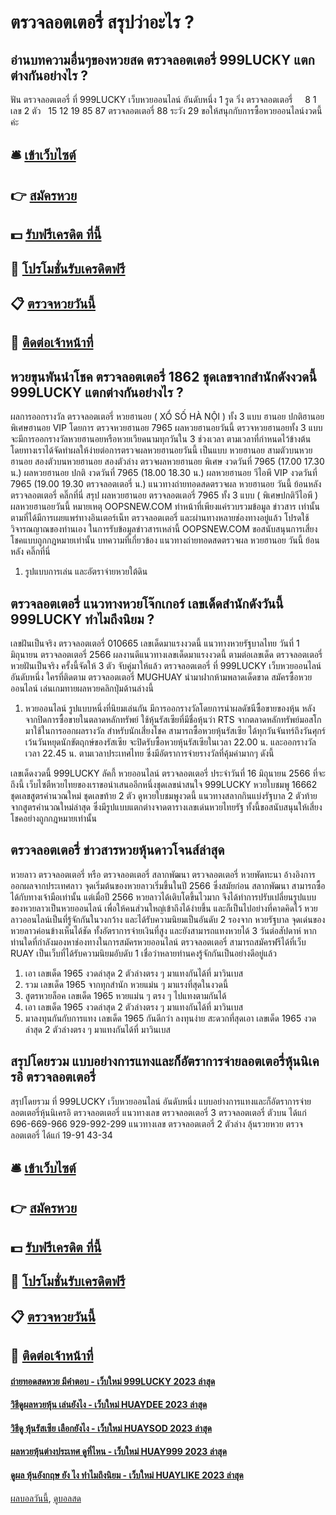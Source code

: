 # ตรวจลอตเตอรี่ สรุปว่าอะไร ?
## อ่านบทความอื่นๆของหวยสด ตรวจลอตเตอรี่ 999LUCKY แตกต่างกันอย่างไร ?
ฟัน ตรวจลอตเตอรี่ ที่ 999LUCKY เว็บหวยออนไลน์ อันดับหนึ่ง 1
รูด วิ่ง ตรวจลอตเตอรี่     8 1
เลข 2 ตัว   15 12 19 85 87 ตรวจลอตเตอรี่ 88
ระวัง 29
ขอให้สนุกกับการซื้อหวยออนไลน์งวดนี้ค่ะ

## 🛎 [เข้าเว็บไซต์](https://bit.ly/3BG5bNw)
## 👉 [สมัครหวย](https://bit.ly/3BG5bNw)
## 💵 [รับฟรีเครดิต ที่นี้](https://bit.ly/3C3mvgS)
## 👑 [โปรโมชั่นรับเครดิตฟรี](https://bit.ly/3C3mvgS)
## 📋 [ตรวจหวยวันนี้](https://bit.ly/3C3mvgS)
## 📱 [ติดต่อเจ้าหน้าที่](https://bit.ly/3C3mvgS)

## หวยขุนพันนำโชค ตรวจลอตเตอรี่ 1862 ชุดเลขจากสำนักดังงวดนี้ 999LUCKY แตกต่างกันอย่างไร ?
ผลการออกรางวัล ตรวจลอตเตอรี่ หวยฮานอย ( XỔ SỐ HÀ NỘI ) ทั้ง 3 แบบ ฮานอย ปกติฮานอย พิเศษฮานอย VIP
โดยการ ตรวจหวยฮานอย 7965 ผลหวยฮานอยวันนี้ ตรวจหวยฮานอยทั้ง 3 แบบ จะมีการออกรางวัลหวยฮานอยหรือหวยเวียดนามทุกวันใน 3 ช่วงเวลา ตามเวลาที่กำหนดไว้ข้างต้น โดยทางเราได้จัดทำผลให้ง่ายต่อการตรวจผลหวยฮานอยวันนี้ เป็นแบบ หวยฮานอย สามตัวบนหวยฮานอย สองตัวบนหวยฮานอย สองตัวล่าง
ตรวจผลหวยฮานอย พิเศษ งวดวันที่ 7965 (17.00 17.30 น.)
ผลหวยฮานอย ปกติ งวดวันที่ 7965 (18.00 18.30 น.)
ผลหวยฮานอย วีไอพี VIP งวดวันที่ 7965 (19.00 19.30 ตรวจลอตเตอรี่ น.)
 แนวทางถ่ายทอดสดตรวจผล หวยฮานอย วันนี้ ย้อนหลัง ตรวจลอตเตอรี่ คลิ๊กที่นี่ 
สรุป ผลหวยฮานอย ตรวจลอตเตอรี่ 7965 ทั้ง 3 แบบ ( พิเศษปกติวีไอพี ) ผลหวยฮานอยวันนี้
หมายเหตุ OOPSNEW.COM ทำหน้าที่เพียงแค่รวบรวมข้อมูล ข่าวสาร เท่านั้น ตามที่ได้มีการเผยแพร่ทางอินเตอร์เน็ท ตรวจลอตเตอรี่ และผ่านทางหลายช่องทางอยู่แล้ว โปรดใช้วิจารณญาณของท่านเอง ในการรับข้อมูลข่าวสารเหล่านี้ OOPSNEW.COM ขอสนับสนุนการเสี่ยงโชคแบบถูกกฎหมายเท่านั้น
บทความที่เกี่ยวข้อง
แนวทางถ่ายทอดสดตรวจผล หวยฮานอย วันนี้ ย้อนหลัง คลิ๊กที่นี่
1. รูปแบบการเล่น และอัตราจ่ายหวยใต้ดิน

## ตรวจลอตเตอรี่ แนวทางหวยโจ๊กเกอร์ เลขเด็ดสำนักดังวันนี้ 999LUCKY ทำไมถึงนิยม ?
เลขฝันเป็นจริง ตรวจลอตเตอรี่ 010665 เลขเด็ดมาแรงงวดนี้ แนวทางหวยรัฐบาลไทย วันที่ 1 มิถุนายน ตรวจลอตเตอรี่ 2566 ผลงานดีแนวทางเลขเด็ดมาแรงงวดนี้ ตามต่อเลขเด็ด ตรวจลอตเตอรี่ หวยฝันเป็นจริง ครั้งนี้จัดให้ 3 ตัว จับคู่มาให้แล้ว ตรวจลอตเตอรี่ ที่ 999LUCKY เว็บหวยออนไลน์ อันดับหนึ่ง ใครที่ติดตาม ตรวจลอตเตอรี่ MUGHUAY นำมาฝากห้ามพลาดเด็ดขาด
สมัครซื้อหวยออนไลน์ เล่นเกมทายผลหวยคลิกปุ่มด้านล่างนี้
1. หวยออนไลน์ รูปแบบหนึ่งที่นิยมเล่นกัน มีการออกรางวัลโดยการนำผลดัชนีซื้อขายของหุ้น หลังจากปิดการซื้อขายในตลาดหลักทรัพย์ ใช้หุ้นรัสเซียที่มีชื่อหุ้นว่า RTS จากตลาดหลักทรัพย์มอสโก มาใช้ในการออกผลรางวัล สำหรับนักเสี่ยงโชค สามารถซื้อหวยหุ้นรัสเซีย ได้ทุกวันจันทร์ถึงวันศุกร์ เว้นวันหยุดนักขัตฤกษ์ของรัสเซีย จะปิดรับซื้อหวยหุ้นรัสเซียในเวลา 22.00 น. และออกรางวัลเวลา 22.45 น. ตามเวลาประเทศไทย ซึ่งมีอัตราการจ่ายรางวัลที่คุ้มค่ามากๆ ดังนี้

เลขเด็ดงวดนี้ 999LUCKY ลัคกี้ หวยออนไลน์ ตรวจลอตเตอรี่ ประจำวันที่ 16 มิถุนายน 2566 ที่จะถึงนี้ เว็บไซตืหวยไทยของเราขอนำเสนออีกหนึ่งชุดเลขน่าสนใจ 999LUCKY หวยใบชมพู 16662 ชุดเลขสูตรคำนวณใหม่ ชุดเลขท้าย 2 ตัว ดูหวยใบชมพูงวดนี้ แนวทางสลากกินแบ่งรัฐบาล 2 ตัวท้าย จากสูตรคำนวณใหม่ล่าสุด ซึ่งมีรูปแบบแตกต่างจาดตารางเลขเด่นหวยไทยรัฐ ทั้งนี้ขอสนับสนุนให้เสี่ยงโชคอย่างถูกกฎหมายเท่านั้น

## ตรวจลอตเตอรี่ ข่าวสารหวยหุ้นดาวโจนส์ล่าสุด
หวยลาว ตรวจลอตเตอรี่ หรือ ตรวจลอตเตอรี่ สลากพัฒนา ตรวจลอตเตอรี่ หวยพัดทะนา อ้างอิงการออกผลจากประเทศลาว จุดเริ่มต้นของหวยลาวเริ่มขึ้นในปี 2566 ซึ่งสมัยก่อน สลากพัฒนา สามารถซื้อได้กับทางเจ้ามือเท่านั้น แต่เมื่อปี 2566 หวยลาวได้เติบโตขึ้นไวมาก จึงได้ทำการปรับเปลี่ยนรูปแบบของหวยลาวเป็นหวยออนไลน์ เพื่อให้คนส่วนใหญ่เข้าถึงได้ง่ายขึ้น และก็เป็นไปอย่างที่คาดคิดไว้ หวยลาวออนไลน์เป็นที่รู้จักกันในวงกว้าง และได้รับความนิยมเป็นอันดับ 2 รองจาก หวยรัฐบาล จุดเด่นของหวยลาวค่อนข้างเห็นได้ชัด ทั้งอัตราการจ่ายเงินที่สูง และยังสามารถแทงหวยได้ 3 วันต่อสัปดาห์ หากท่านใดที่กำลังมองหาช่องทางในการสมัครหวยออนไลน์ ตรวจลอตเตอรี่ สามารถสมัครฟรีได้ที่เว็บ RUAY เป็นเว็บที่ได้รับความนิยมอับดับ 1 เชื่อว่าหลายท่านคงรู้จักกันเป็นอย่างดีอยู่แล้ว
1. เอา เลขเด็ด 1965 งวดล่าสุด 2 ตัวล่างตรง ๆ มาแทงกันได้ที่ มาวินเบส
2. รวม เลขเด็ด 1965 จากทุกสำนัก หวยแม่น ๆ มาแรงที่สุดในงวดนี้
3. สูตรหวยล็อค เลขเด็ด 1965 หวยแม่น ๆ ตรง ๆ ไปแทงตามกันได้
4. เอา เลขเด็ด 1965 งวดล่าสุด 2 ตัวล่างตรง ๆ มาแทงกันได้ที่ มาวินเบส
5. มาลงทุนกันกับการแทง เลขเด็ด 1965 กันดีกว่า ลงทุนง่าย สะดวกที่สุดเอา เลขเด็ด 1965 งวดล่าสุด 2 ตัวล่างตรง ๆ มาแทงกันได้ที่ มาวินเบส

## สรุปโดยรวม แบบอย่างการแทงและก็อัตราการจ่ายลอตเตอรี่หุ้นนิเครอิ ตรวจลอตเตอรี่
สรุปโดยรวม ที่ 999LUCKY เว็บหวยออนไลน์ อันดับหนึ่ง แบบอย่างการแทงและก็อัตราการจ่ายลอตเตอรี่หุ้นนิเครอิ ตรวจลอตเตอรี่ แนวทางเลข ตรวจลอตเตอรี่ 3 ตรวจลอตเตอรี่ ตัวบน ได้แก่
696-669-966
929-992-299
แนวทางเลข ตรวจลอตเตอรี่ 2 ตัวล่าง ลุ้นรวยหวย ตรวจลอตเตอรี่ ได้แก่
19-91
43-34

## 🛎 [เข้าเว็บไซต์](https://bit.ly/3BG5bNw)
## 👉 [สมัครหวย](https://bit.ly/3BG5bNw)
## 💵 [รับฟรีเครดิต ที่นี้](https://bit.ly/3C3mvgS)
## 👑 [โปรโมชั่นรับเครดิตฟรี](https://bit.ly/3C3mvgS)
## 📋 [ตรวจหวยวันนี้](https://bit.ly/3C3mvgS)
## 📱 [ติดต่อเจ้าหน้าที่](https://bit.ly/3C3mvgS)

#### [ถ่ายทอดสดหวย มีคำตอบ - เว็บใหม่ 999LUCKY 2023 ล่าสุด](https://atom.io/themes/ถ่ายทอดสดหวย%20มีคำตอบ%20-%20เว็บใหม่%20999lucky%202023%20ล่าสุด)
#### [วิธีดูผลหวยหุ้น เล่นยังไง - เว็บใหม่ HUAYDEE 2023 ล่าสุด](https://atom.io/themes/วิธีดูผลหวยหุ้น%20เล่นยังไง%20-%20เว็บใหม่%20huaydee%202023%20ล่าสุด)
#### [วิธีดู หุ้นรัสเซีย เลือกยังไง - เว็บใหม่ HUAYSOD 2023 ล่าสุด](https://atom.io/themes/วิธีดู%20หุ้นรัสเซีย%20เลือกยังไง%20-%20เว็บใหม่%20huaysod%202023%20ล่าสุด)
#### [ผลหวยหุ้นต่างประเทศ ดูที่ไหน - เว็บใหม่ HUAY999 2023 ล่าสุด](https://atom.io/themes/ผลหวยหุ้นต่างประเทศ%20ดูที่ไหน%20-%20เว็บใหม่%20huay999%202023%20ล่าสุด)
#### [ดูผล หุ้นอังกฤษ ยัง ไง ทำไมถึงนิยม - เว็บใหม่ HUAYLIKE 2023 ล่าสุด](https://atom.io/themes/ดูผล%20หุ้นอังกฤษ%20ยัง%20ไง%20ทำไมถึงนิยม%20-%20เว็บใหม่%20huaylike%202023%20ล่าสุด)

[ผลบอลวันนี้](https://siamsport.tv "ผลบอลวันนี้"), [ดูบอลสด](https://siamsport.tv/ดูบอลสด "ดูบอลสด")